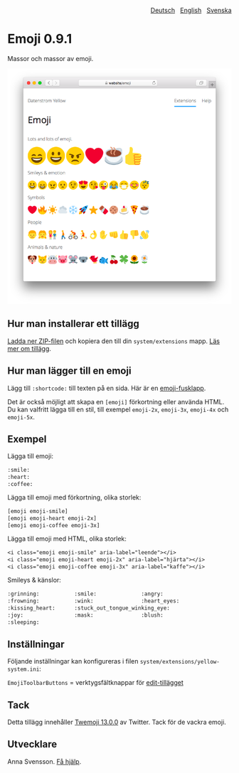 <p align="right"><a href="README-de.md">Deutsch</a> &nbsp; <a href="README.md">English</a> &nbsp; <a href="README-sv.md">Svenska</a></p>

# Emoji 0.9.1

Massor och massor av emoji.

![Skärmdump](SCREENSHOT.png)

## Hur man installerar ett tillägg

[Ladda ner ZIP-filen](https://github.com/annaesvensson/yellow-emoji/archive/refs/heads/main.zip) och kopiera den till din `system/extensions` mapp. [Läs mer om tillägg](https://github.com/annaesvensson/yellow-update/tree/main/README-sv.md).

## Hur man lägger till en emoji

Lägg till `:shortcode:` till texten på en sida. Här är en [emoji-fusklapp](https://github.com/ikatyang/emoji-cheat-sheet).

Det är också möjligt att skapa en `[emoji]` förkortning eller använda HTML. Du kan valfritt lägga till en stil, till exempel `emoji-2x`, `emoji-3x`, `emoji-4x` och `emoji-5x`.

## Exempel

Lägga till emoji:

    :smile: 
    :heart: 
    :coffee:

Lägga till emoji med förkortning, olika storlek:

    [emoji emoji-smile]
    [emoji emoji-heart emoji-2x]
    [emoji emoji-coffee emoji-3x]

Lägga till emoji med HTML, olika storlek:

    <i class="emoji emoji-smile" aria-label="leende"></i>
    <i class="emoji emoji-heart emoji-2x" aria-label="hjärta"></i>
    <i class="emoji emoji-coffee emoji-3x" aria-label="kaffe"></i>

Smileys & känslor:

    :grinning:           :smile:              :angry:
    :frowning:           :wink:               :heart_eyes:
    :kissing_heart:      :stuck_out_tongue_winking_eye:
    :joy:                :mask:               :blush:
    :sleeping:

## Inställningar

Följande inställningar kan konfigureras i filen `system/extensions/yellow-system.ini`:

`EmojiToolbarButtons` = verktygsfältknappar för [edit-tillägget](https://github.com/annaesvensson/yellow-edit/tress/main/README-sv.md)  

## Tack

Detta tillägg innehåller [Twemoji 13.0.0](https://github.com/twitter/twemoji) av Twitter. Tack för de vackra emoji.

## Utvecklare

Anna Svensson. [Få hjälp](https://datenstrom.se/sv/yellow/help/).
